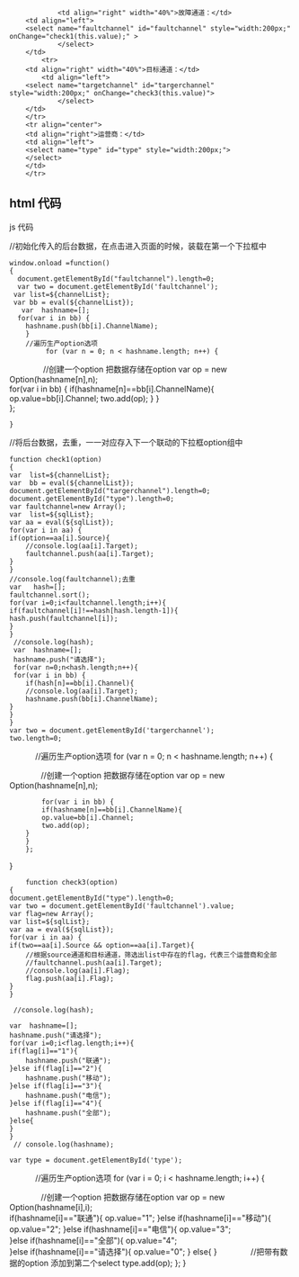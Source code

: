                 <td align="right" width="40%">故障通道：</td>
		<td align="left">
		<select name="faultchannel" id="faultchannel" style="width:200px;" onChange="check1(this.value);" >
                </select> 
		</td>
    		<tr>
		<td align="right" width="40%">目标通道：</td>
	      	<td align="left">
		<select name="targetchannel" id="targerchannel" style="width:200px;" onChange="check3(this.value)"> 
                </select> 
		</td>
		</tr>
		<tr align="center">
		<td align="right">运营商：</td>
		<td align="left">
		<select name="type" id="type" style="width:200px;">
		</select> 
		</td>
		</tr>

html  代码
----------------------------------------------------------------------------------------------------------------------------------------
js    代码


//初始化传入的后台数据，在点击进入页面的时候，装载在第一个下拉框中	

	window.onload =function()
	{
 	  document.getElementById("faultchannel").length=0;
 	  var two = document.getElementById('faultchannel');
  	 var list=${channelList};
  	 var bb = eval(${channelList});
	   var  hashname=[];
 	  for(var i in bb) {
   		hashname.push(bb[i].ChannelName);
		}
		//遍历生产option选项
     	  	 for (var n = 0; n < hashname.length; n++) {
　　　	    　//创建一个option 把数据存储在option 
    	        var op = new Option(hashname[n],n);           
            	for(var i in bb) {
   			if(hashname[n]==bb[i].ChannelName){
   			op.value=bb[i].Channel;
   			two.add(op);
   		}
		}		
        	};
   
	}


//将后台数据，去重，一一对应存入下一个联动的下拉框option组中

	function check1(option)
	{
	var  list=${channelList};
	var  bb = eval(${channelList});
	document.getElementById("targerchannel").length=0;
	document.getElementById("type").length=0;
	var faultchannel=new Array();
	var  list=${sqlList};
	var aa = eval(${sqlList});
	for(var i in aa) {
   	if(option==aa[i].Source){
   		//console.log(aa[i].Target);
   		faultchannel.push(aa[i].Target);
   	}
	}	
	//console.log(faultchannel);去重
	var   hash=[];
	faultchannel.sort();
	for(var i=0;i<faultchannel.length;i++){
	if(faultchannel[i]!==hash[hash.length-1]){
	hash.push(faultchannel[i]);
	}
	}
 	 //console.log(hash);
 	 var  hashname=[];
 	 hashname.push("请选择");
 	 for(var n=0;n<hash.length;n++){
 	 for(var i in bb) {
   		if(hash[n]==bb[i].Channel){
   		//console.log(aa[i].Target);
   		hashname.push(bb[i].ChannelName);
   	}
	}
	}	
 	var two = document.getElementById('targerchannel');
 	two.length=0; 
　　　  //遍历生产option选项
        for (var n = 0; n < hashname.length; n++) {

　　　　//创建一个option 把数据存储在option 
            var op = new Option(hashname[n],n);
            
            for(var i in bb) {
   			if(hashname[n]==bb[i].ChannelName){
   			op.value=bb[i].Channel;
   			two.add(op);
   		}
		}		
        };
}

                
		
		
    	function check3(option)
	{	
	document.getElementById("type").length=0;
	var two = document.getElementById('faultchannel').value;
	var flag=new Array();
	var list=${sqlList};
	var aa = eval(${sqlList});
	for(var i in aa) {
   	if(two==aa[i].Source && option==aa[i].Target){
   		//根据source通道和目标通道，筛选出list中存在的flag，代表三个运营商和全部
   		//faultchannel.push(aa[i].Target);
   		//console.log(aa[i].Flag);
   		flag.push(aa[i].Flag);  		
   	}
	}	
	
 	 //console.log(hash);
 	 
 	var  hashname=[];
 	hashname.push("请选择");
 	for(var i=0;i<flag.length;i++){
	if(flag[i]=="1"){
		hashname.push("联通");
	}else if(flag[i]=="2"){
		hashname.push("移动");
	}else if(flag[i]=="3"){
		hashname.push("电信");
	}else if(flag[i]=="4"){
		hashname.push("全部");
	}else{
	}
	}
 	 // console.log(hashname);
 	 
 	var type = document.getElementById('type');
　　　	//遍历生产option选项
        for (var i = 0; i < hashname.length; i++) {

　　　　//创建一个option 把数据存储在option 
            var op = new Option(hashname[i],i);			
			if(hashname[i]=="联通"){
			op.value="1";
			}else if(hashname[i]=="移动"){
			op.value="2";
			}else if(hashname[i]=="电信"){
			op.value="3";			
			}else if(hashname[i]=="全部"){
			op.value="4";			
			}else if(hashname[i]=="请选择"){
			op.value="0";
			}
			else{
			}
　　　　//把带有数据的option 添加到第二个select
            type.add(op);
        };
}		

